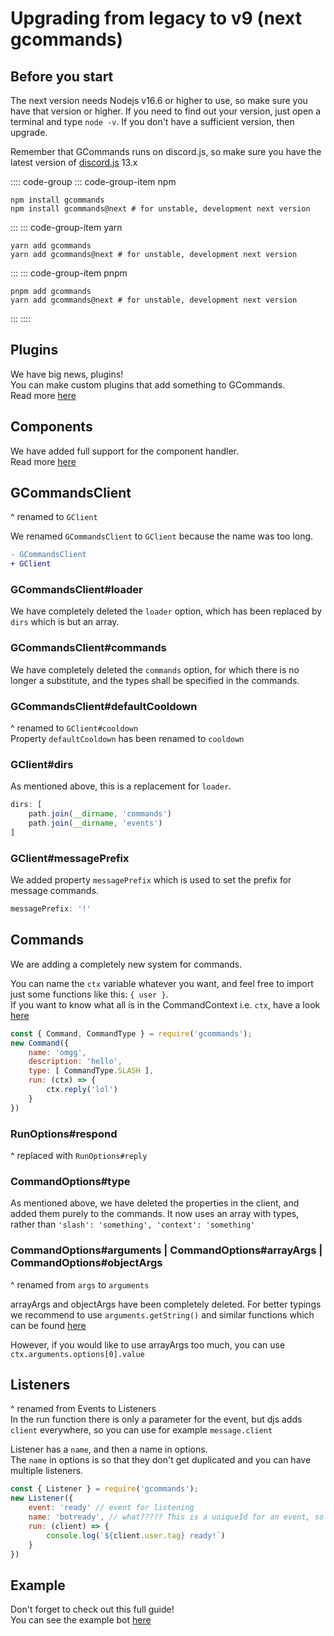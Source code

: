 # Upgrading from legacy to v9 (next gcommands)

## Before you start

The next version needs Nodejs v16.6 or higher to use, so make sure you have that version or higher. If you need to find out your version, just open a terminal and type `node -v`. If you don't have a sufficient version, then upgrade.

Remember that GCommands runs on discord.js, so make sure you have the latest version of [discord.js](https://npmjs.org/discord.js) 13.x

:::: code-group
::: code-group-item npm
```sh:no-line-numbers
npm install gcommands
npm install gcommands@next # for unstable, development next version
```
:::
::: code-group-item yarn
```sh:no-line-numbers
yarn add gcommands
yarn add gcommands@next # for unstable, development next version
```
:::
::: code-group-item pnpm
```sh:no-line-numbers
pnpm add gcommands
yarn add gcommands@next # for unstable, development next version
```
:::
::::

## Plugins
We have big news, plugins!  
You can make custom plugins that add something to GCommands.  
Read more [here](../plugins/first-plugin)

## Components
We have added full support for the component handler.  
Read more [here](../getting-started/first-component)

## GCommandsClient
^ renamed to `GClient`

We renamed `GCommandsClient` to `GClient` because the name was too long.

```diff
- GCommandsClient
+ GClient
```

### GCommandsClient#loader
We have completely deleted the `loader` option, which has been replaced by `dirs` which is but an array.

### GCommandsClient#commands
We have completely deleted the `commands` option, for which there is no longer a substitute, and the types shall be specified in the commands.

### GCommandsClient#defaultCooldown
^ renamed to `GClient#cooldown`  
Property `defaultCooldown` has been renamed to `cooldown`

### GClient#dirs
As mentioned above, this is a replacement for `loader`.

```js
dirs: [
    path.join(__dirname, 'commands')
    path.join(__dirname, 'events')
]
```

### GClient#messagePrefix
We added property `messagePrefix` which is used to set the prefix for message commands.

```js
messagePrefix: '!'
```

## Commands
We are adding a completely new system for commands.

You can name the `ctx` variable whatever you want, and feel free to import just some functions like this: `{ user }`.  
If you want to know what all is in the CommandContext i.e. `ctx`, have a look [here](https://garlic-team.js.org/docs/#/docs/gcommands/next/class/CommandContext)

```js
const { Command, CommandType } = require('gcommands');
new Command({
    name: 'omgg',
    description: 'hello',
    type: [ CommandType.SLASH ],
    run: (ctx) => {
        ctx.reply('lol')
    }
})
```

### RunOptions#respond
^ replaced with `RunOptions#reply`

### CommandOptions#type
As mentioned above, we have deleted the properties in the client, and added them purely to the commands. It now uses an array with types, rather than `'slash': 'something', 'context': 'something'`

### CommandOptions#arguments | CommandOptions#arrayArgs | CommandOptions#objectArgs
^ renamed from `args` to `arguments`

arrayArgs and objectArgs have been completely deleted. For better typings we recommend to use `arguments.getString()` and similar functions which can be found [here](https://discord.js.org/#/docs/main/stable/class/CommandInteractionOptionResolver)  
  
However, if you would like to use arrayArgs too much, you can use `ctx.arguments.options[0].value`

## Listeners
^ renamed from Events to Listeners  
In the run function there is only a parameter for the event, but djs adds `client` everywhere, so you can use for example `message.client`  
  
Listener has a `name`, and then a name in options.  
The `name` in options is so that they don't get duplicated and you can have multiple listeners.

```js
const { Listener } = require('gcommands');
new Listener({
    event: 'ready' // event for listening
    name: 'botready', // what????? This is a uniqueId for an event, so you can have more of them and not get replaced.
    run: (client) => {
        console.log(`${client.user.tag} ready!`)
    }
})
```

## Example
Don't forget to check out this full guide!  
You can see the example bot [here](https://github.com/Garlic-Team/GCommands/tree/next/example)

